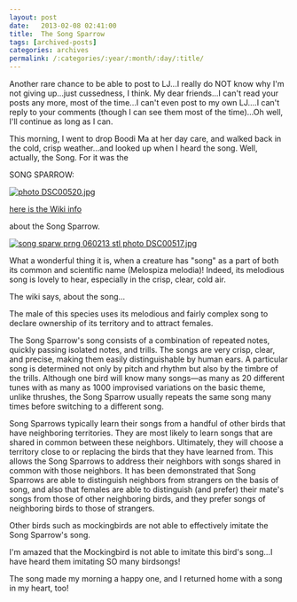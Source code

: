 ```yaml
---
layout: post
date:	2013-02-08 02:41:00
title:  The Song Sparrow
tags: [archived-posts]
categories: archives
permalink: /:categories/:year/:month/:day/:title/
---
```

Another rare chance to be able to post to LJ...I really do NOT know why I'm not giving up...just cussedness, I think. My dear friends...I can't read your posts any more, most of the time...I can't even post to my own LJ....I can't reply to your comments (though I can see them most of the time)...Oh well, I'll continue as long as I can.

This morning, I went to drop Boodi Ma at her day care, and walked back in the cold, crisp weather...and looked up when I heard the song. Well, actually, the Song. For it was the

SONG SPARROW:

<a href="http://s1264.beta.photobucket.com/user/mnypx/media/DSC00520.jpg.html" target="_blank"><img src="http://i1264.photobucket.com/albums/jj483/mnypx/DSC00520.jpg" border="0" alt=" photo DSC00520.jpg"/></a>

<a href="http://en.wikipedia.org/wiki/Song_Sparrow"> here is the Wiki info </a>

about the Song Sparrow.

<a href="http://s1264.beta.photobucket.com/user/mnypx/media/DSC00517.jpg.html" target="_blank"><img src="http://i1264.photobucket.com/albums/jj483/mnypx/DSC00517.jpg" border="0" alt="song sparw prng 060213 stl photo DSC00517.jpg"/></a>

What a wonderful thing it is, when a creature has "song" as a part of both its common and scientific name (Melospiza melodia)! Indeed, its melodious song is lovely to hear, especially in the crisp, clear, cold air.

The wiki says, about the song...

<lj-cut text="about the song....">


The male of this species uses its melodious and fairly complex song to declare ownership of its territory and to attract females.

The Song Sparrow's song consists of a combination of repeated notes, quickly passing isolated notes, and trills. The songs are very crisp, clear, and precise, making them easily distinguishable by human ears. A particular song is determined not only by pitch and rhythm but also by the timbre of the trills. Although one bird will know many songs—as many as 20 different tunes with as many as 1000 improvised variations on the basic theme, unlike thrushes, the Song Sparrow usually repeats the same song many times before switching to a different song.

Song Sparrows typically learn their songs from a handful of other birds that have neighboring territories. They are most likely to learn songs that are shared in common between these neighbors. Ultimately, they will choose a territory close to or replacing the birds that they have learned from. This allows the Song Sparrows to address their neighbors with songs shared in common with those neighbors. It has been demonstrated that Song Sparrows are able to distinguish neighbors from strangers on the basis of song, and also that females are able to distinguish (and prefer) their mate's songs from those of other neighboring birds, and they prefer songs of neighboring birds to those of strangers.

Other birds such as mockingbirds are not able to effectively imitate the Song Sparrow's song.

</lj-cut>

I'm amazed that the Mockingbird is not able to imitate this bird's song...I have heard them imitating SO many birdsongs!

The song made my morning a happy one, and I returned home with a song in my heart, too!
